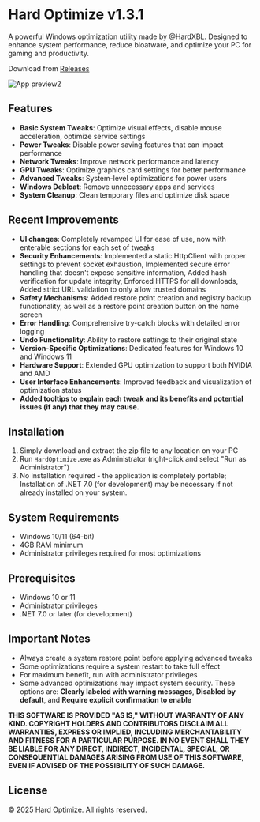 # Hard Optimize v1.3.1
  
  A powerful Windows optimization utility made by @HardXBL. Designed to enhance system performance, reduce bloatware, and optimize your PC for gaming and productivity.

  Download from [Releases](https://github.com/yesimhard/Hard-Optimize/releases)
 

 ![App preview2](https://github.com/user-attachments/assets/f53fbe2b-daf6-4c65-8f14-b7a32b4178a6)


 
  
  ## Features
  
  - **Basic System Tweaks**: Optimize visual effects, disable mouse acceleration, optimize service settings
  - **Power Tweaks**: Disable power saving features that can impact performance
  - **Network Tweaks**: Improve network performance and latency
  - **GPU Tweaks**: Optimize graphics card settings for better performance
  - **Advanced Tweaks**: System-level optimizations for power users
  - **Windows Debloat**: Remove unnecessary apps and services
  - **System Cleanup**: Clean temporary files and optimize disk space
 
 ## Recent Improvements
 
 - **UI changes**: Completely revamped UI for ease of use, now with enterable sections for each set of tweaks
 - **Security Enhancements**: Implemented a static HttpClient with proper settings to prevent socket exhaustion, Implemented secure error handling that doesn't expose sensitive information, Added hash verification for update integrity, Enforced HTTPS for all downloads, Added strict URL validation to only allow trusted domains
 - **Safety Mechanisms**: Added restore point creation and registry backup functionality, as well as a restore point creation button on the home screen
 - **Error Handling**: Comprehensive try-catch blocks with detailed error logging
 - **Undo Functionality**: Ability to restore settings to their original state
 - **Version-Specific Optimizations**: Dedicated features for Windows 10 and Windows 11
 - **Hardware Support**: Extended GPU optimization to support both NVIDIA and AMD
 - **User Interface Enhancements**: Improved feedback and visualization of optimization status
 - **Added tooltips to explain each tweak and its benefits and potential issues (if any) that they may cause.**
  
  ## Installation
  
  1. Simply download and extract the zip file to any location on your PC
  2. Run `HardOptimize.exe` as Administrator (right-click and select "Run as Administrator")
  3. No installation required - the application is completely portable; Installation of .NET 7.0 (for development) may be necessary if not already installed on your system.
  
  ## System Requirements
  
  - Windows 10/11 (64-bit)
  - 4GB RAM minimum
  - Administrator privileges required for most optimizations
 
 ## Prerequisites
 
 - Windows 10 or 11
 - Administrator privileges
 - .NET 7.0 or later (for development)
  
  ## Important Notes
  
  - Always create a system restore point before applying advanced tweaks
  - Some optimizations require a system restart to take full effect
  - For maximum benefit, run with administrator privileges
  - Some advanced optimizations may impact system security. These options are: **Clearly labeled with warning messages**, **Disabled by default**, and **Require explicit confirmation to enable**
 
  
 
 **THIS SOFTWARE IS PROVIDED "AS IS," WITHOUT WARRANTY OF ANY KIND. COPYRIGHT HOLDERS AND CONTRIBUTORS DISCLAIM ALL WARRANTIES, EXPRESS OR IMPLIED, INCLUDING MERCHANTABILITY AND FITNESS FOR A PARTICULAR PURPOSE. IN NO EVENT SHALL THEY BE LIABLE FOR ANY DIRECT, INDIRECT, INCIDENTAL, SPECIAL, OR CONSEQUENTIAL DAMAGES ARISING FROM USE OF THIS SOFTWARE, EVEN IF ADVISED OF THE POSSIBILITY OF SUCH DAMAGE.**
  
  ## License
  
  © 2025 Hard Optimize. All rights reserved. 
